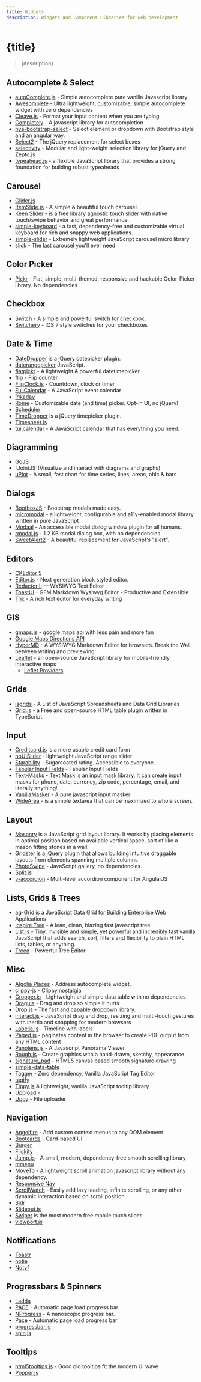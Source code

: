 ```yaml
---
title: Widgets
description: Widgets and Component Libraries for web development
---
```


# {title}

> {description}

## Autocomplete & Select

- [autoComplete.js](https://tarekraafat.github.io/autoComplete.js/#/) - Simple autocomplete pure vanilla Javascript library
- [Awesomplete](http://leaverou.github.io/awesomplete/) - Ultra lightweight, customizable, simple autocomplete widget with zero dependencies
- [Cleave.js](http://nosir.github.io/cleave.js/) - Format your input content when you are typing
- [Completely](http://complete-ly.appspot.com/) - A javascript library for autocompletion
- [nya-bootstrap-select](http://nya.io/nya-bootstrap-select/#!/) - Select element or dropdown with Bootstrap style and an angular way.
- [Select2](https://select2.github.io/) - The jQuery replacement for select boxes
- [selectivity](http://arendjr.github.io/selectivity/) - Modular and light-weight selection library for jQuery and Zepto.js
- [typeahead.js](http://twitter.github.io/typeahead.js/) - a flexible JavaScript library that provides a strong foundation for building robust typeaheads

## Carousel

- [Glider.js](https://nickpiscitelli.github.io/Glider.js/)
- [ItemSlide.js](http://itemslide.github.io/) - A simple & beautiful touch carousel
- [Keen Slider](https://keen-slider.io/) - is a free library agnostic touch slider with native touch/swipe behavior and great performance.
- [simple-keyboard](https://virtual-keyboard.js.org/) - a fast, dependency-free and customizable virtual keyboard for rich and snappy web applications.
- [simple-slider](http://ruyadorno.github.io/simple-slider/) - Extremely lightweight JavaScript carousel micro library
- [slick](http://kenwheeler.github.io/slick/) - The last carousel you'll ever need

## Color Picker

- [Pickr](https://simonwep.github.io/pickr/) - Flat, simple, multi-themed, responsive and hackable Color-Picker library. No dependencies

## Checkbox

- [Switch](https://weatherstar.me/Switch/) - A simple and powerful switch for checkbox.
- [Switchery](http://abpetkov.github.io/switchery/) - iOS 7 style switches for your checkboxes

## Date & Time

- [DateDropper](http://felicegattuso.com/projects/datedropper/) is a jQuery datepicker plugin.
- [daterangepicker](https://sensortower.github.io/daterangepicker/)
  JavaScript.
- [flatpickr](https://chmln.github.io/flatpickr/) - A lightweight & powerful datetimepicker
- [flip](https://pqina.nl/flip/) - Flip counter
- [FlipClock.js](http://flipclockjs.com/) - Countdown, clock or timer
- [FullCalendar](https://fullcalendar.io/) - A JavaScript event calendar
- [Pikaday](https://github.com/dbushell/Pikaday)
- [Rome](http://bevacqua.github.io/rome/) - Customizable date (and time) picker. Opt-in UI, no jQuery!
- [Scheduler](http://docs.dhtmlx.com/scheduler/)
- [TimeDropper](http://felicegattuso.com/projects/timedropper/) is a jQuery timepicker plugin.
- [Timesheet.js](https://sbstjn.github.io/timesheet.js/)
- [tui.calendar](http://ui.toast.com/tui-calendar/) - A JavaScript calendar that has everything you need.

## Diagramming

- [GoJS](https://gojs.net/latest/index.html)
- [JointJS](Visualize and interact with diagrams and graphs)
- [uPlot](https://github.com/leeoniya/uPlot) - A small, fast chart for time series, lines, areas, ohlc & bars

## Dialogs

- [BootboxJS](http://bootboxjs.com/) - Bootstrap modals made easy.
- [micromodal](https://micromodal.now.sh/) - a lightweight, configurable and a11y-enabled modal library written in pure JavaScript
- [Modaal](http://www.humaan.com/modaal/) - An accessible modal dialog window plugin for all humans.
- [rmodal.js](https://rmodal.js.org/) - 1.2 KB modal dialog box, with no dependencies
- [SweetAlert2](https://limonte.github.io/sweetalert2/) - A beautiful replacement for JavaScript's "alert".

## Editors

- [CKEditor 5](https://github.com/ckeditor/ckeditor5)
- [Editor.js](https://editorjs.io/) - Next generation block styled editor.
- [Redactor II](https://imperavi.com/redactor/) — WYSIWYG Text Editor
- [ToastUI](https://ui.toast.com/tui-editor/) - GFM Markdown Wysiwyg Editor - Productive
  and Extensible
- [Trix](https://trix-editor.org/) - A rich text editor for everyday writing

## GIS

- [gmaps.js](https://hpneo.github.io/gmaps/) - google maps api with less pain and more fun
- [Google Maps Directions API](https://developers.google.com/maps/documentation/javascript/directions)
- [HyperMD](https://github.com/laobubu/HyperMD) - A WYSIWYG Markdown Editor for browsers. Break the Wall between writing and previewing.
- [Leaflet](http://leafletjs.com/) - an open-source JavaScript library for mobile-friendly interactive maps
  - [Leflet Providers](https://leaflet-extras.github.io/leaflet-providers/preview/)

## Grids

- [jsgrids](https://jsgrids.io/) - A List of JavaScript Spreadsheets and Data Grid Libraries
- [Grid.js](https://gridjs.io/) - a Free and open-source HTML table plugin written in TypeScript.

## Input

- [Creditcard.js](https://creditcardjs.com/) is a more usable credit card form
- [noUISlider](http://refreshless.com/nouislider/) - lightweight JavaScript range slider
- [Starability](http://lunarlogic.github.io/starability/) - Sugarcoated rating. Accessible to everyone.
- [Tabular Input Fields](http://ncrafts.github.io/tabular-input/) - Tabular Input Fields
- [Text-Masks](https://github.com/text-mask/text-mask#readme) - Text Mask is an input mask library. It can create input masks for phone, date, currency, zip code, percentage, email, and literally anything!
- [VanillaMasker](http://bankfacil.github.io/vanilla-masker/) - A pure javascript input masker
- [WideArea](http://usablica.github.io/widearea/) - is a simple textarea that can be maximized to whole screen.

## Layout

- [Masonry](http://masonry.desandro.com/) is a JavaScript grid layout library. It works by placing elements in optimal position based on available vertical space, sort of like a mason fitting stones in a wall.
- [Gridster](http://gridster.net/) is a jQuery plugin that allows building intuitive draggable layouts from elements spanning multiple columns
- [PhotoSwipe](http://photoswipe.com/) - JavaScript gallery, no dependencies.
- [Split.js](http://nathancahill.github.io/Split.js/)
- [v-accordion](https://github.com/LukaszWatroba/v-accordion) - Multi-level accordion component for AngularJS

## Lists, Grids & Trees

- [ag-Grid](https://www.ag-grid.com/) is a JavaScript Data Grid for Building Enterprise Web Applications
- [Inspire Tree](http://www.inspire-tree.com/) - A lean, clean, blazing fast javascript tree.
- [List.js](http://www.listjs.com/) - Tiny, invisible and simple, yet powerful and incredibly fast vanilla JavaScript that adds search, sort, filters and flexibility to plain HTML lists, tables, or anything.
- [Treed](http://jaredforsyth.com/treed/) - Powerful Tree Editor

## Misc

- [Algolia Places](https://community.algolia.com/places/) - Address autocomplete widget.
- [clippy-js](https://www.smore.com/clippy-js) - Clippy nostalgia
- [Cropper.js](https://fengyuanchen.github.io/cropperjs/) - Lightweight and simple data table with no dependencies
- [Dragula](http://bevacqua.github.io/dragula/) - Drag and drop so simple it hurts
- [Drop.js](http://github.hubspot.com/drop/docs/welcome/) - The fast and capable dropdown library.
- [interact.js](http://interactjs.io/) - JavaScript drag and drop, resizing and multi-touch gestures with inertia and snapping for modern browsers
- [Labella.js](http://twitter.github.io/labella.js/) - Timeline with labels
- [Paged.js](https://www.pagedjs.org/) - paginates content in the browser to create PDF output from any HTML content
- [Panolens.js](https://pchen66.github.io/Panolens/) - A Javascript Panorama Viewer
- [Rough.js](https://roughjs.com/) - Create graphics with a hand-drawn, sketchy, appearance
- [signature_pad](https://github.com/szimek/signature_pad) - HTML5 canvas based smooth signature drawing
- [simple-data-table](https://github.com/piecioshka/simple-data-table)
- [Tagger](https://github.com/jcubic/tagger) - Zero dependency, Vanilla JavaScript Tag Editor
- [tagify](https://yaireo.github.io/tagify/)
- [Tippy.js](https://atomiks.github.io/tippyjs/) A lightweight, vanilla JavaScript tooltip library
- [Uppload](https://uppload.js.org/) -
- [Uppy](http://uppy.io/) - File uploader

## Navigation

- [Angelfire](https://github.com/rish-16/Angelfire) - Add custom context menus to any DOM element
- [Bootcards](http://bootcards.org/) - Card-based UI
- [Burger](https://github.com/mblode/burger)
- [Flickity](http://flickity.metafizzy.co/)
- [Jump.js](http://callmecavs.com/jump.js/) - A small, modern, dependency-free smooth scrolling library
- [mmenu](http://mmenu.frebsite.nl/)
- [MoveTo](https://hsnaydd.github.io/moveTo/demo/) - A lightweight scroll animation javascript library without any dependency.
- [Responsive Nav](http://responsive-nav.com/)
- [ScrollWatch](https://edull24.github.io/ScrollWatch/) - Easily add lazy loading, infinite scrolling, or any other dynamic interaction based on scroll position.
- [Sidr](https://www.berriart.com/sidr/)
- [Slideout.js](http://mango.github.io/slideout/)
- [Swiper](https://swiperjs.com/) is the most modern free mobile touch slider
- [viewport.js](http://asvd.github.io/viewport/)

## Notifications

- [Toastr](http://codeseven.github.io/toastr/)
- [notie](https://jaredreich.com/projects/notie/)
- [Notyf](https://carlosroso.com/notyf/)

## Progressbars & Spinners

- [Ladda](http://lab.hakim.se/ladda/)
- [PACE](http://github.hubspot.com/pace/docs/welcome/) - Automatic page load progress bar
- [NProgress](http://ricostacruz.com/nprogress/) - A nanoscopic progress bar.
- [Pace](https://github.hubspot.com/pace/docs/welcome/) - Automatic page load progress bar
- [progressbar.js](https://kimmobrunfeldt.github.io/progressbar.js/)
- [spin.js](http://spin.js.org/)

## Tooltips

- [html5tooltips.js](http://ytiurin.github.io/html5tooltipsjs/) - Good old tooltips fit the modern UI wave
- [Popper.js](https://popper.js.org/)
